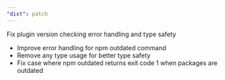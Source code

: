 ```yaml
---
"dixt": patch
---
```


Fix plugin version checking error handling and type safety

- Improve error handling for npm outdated command
- Remove any type usage for better type safety
- Fix case where npm outdated returns exit code 1 when packages are outdated